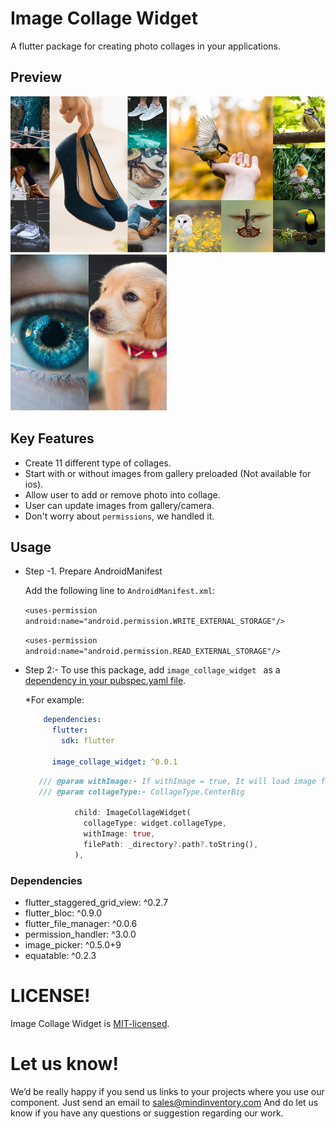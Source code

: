# Image Collage Widget

A flutter package for creating photo collages in your applications.

## Preview
![image](/media/center_big_fr.png)  ![image](/media/left_big_rf.png)   ![image](/media/v_split_rf.png)

## Key Features

* Create 11 different type of collages.
* Start with or without images from gallery preloaded (Not available for ios).
* Allow user to add or remove photo into collage.
* User can update images from gallery/camera.
* Don't worry about `permissions`, we handled it.


## Usage

 * Step -1. Prepare AndroidManifest

    Add the following line to `AndroidManifest.xml`:

    `<uses-permission android:name="android.permission.WRITE_EXTERNAL_STORAGE"/>`
    
    `<uses-permission android:name="android.permission.READ_EXTERNAL_STORAGE"/>`

 * Step 2:- To use this package, add `image_collage_widget ` as a [dependency in your pubspec.yaml file](https://flutter.io/platform-plugins/).

   *For example:

     ```yaml
         dependencies:
           flutter:
             sdk: flutter

           image_collage_widget: ^0.0.1
     ```

   ```dart
      /// @param withImage:- If withImage = true, It will load image from given {filePath (default = "Camera")}
      /// @param collageType:- CollageType.CenterBig

              child: ImageCollageWidget(
                collageType: widget.collageType,
                withImage: true,
                filePath: _directory?.path?.toString(),
              ),

   ```

### Dependencies

* flutter_staggered_grid_view: ^0.2.7
* flutter_bloc: ^0.9.0
* flutter_file_manager: ^0.0.6
* permission_handler: ^3.0.0
* image_picker: ^0.5.0+9
* equatable: ^0.2.3

# LICENSE!
Image Collage Widget is [MIT-licensed](/LICENSE).


# Let us know!

We’d be really happy if you send us links to your projects where you use our component. Just send an email to sales@mindinventory.com And do let us know if you have any questions or suggestion regarding our work.